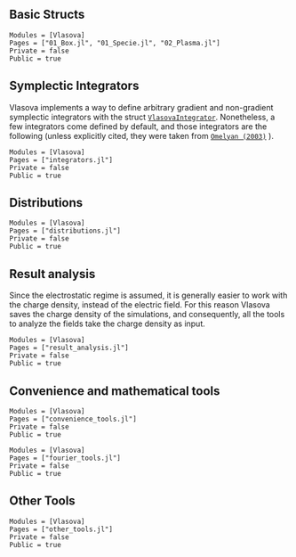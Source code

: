 ## Basic Structs
```@autodocs
Modules = [Vlasova]
Pages = ["01_Box.jl", "01_Specie.jl", "02_Plasma.jl"]
Private = false
Public = true
```

## Symplectic Integrators

Vlasova implements a way to define arbitrary gradient and non-gradient symplectic integrators with the struct [`VlasovaIntegrator`](@ref). Nonetheless, a few integrators come defined by default, and those integrators are the following (unless explicitly cited, they were taken from [`Omelyan (2003)`](https://www.sciencedirect.com/science/article/pii/S0010465502007543) ).

```@autodocs
Modules = [Vlasova]
Pages = ["integrators.jl"]
Private = false
Public = true
```

## Distributions
```@autodocs
Modules = [Vlasova]
Pages = ["distributions.jl"]
Private = false
Public = true
```

## Result analysis
Since the electrostatic regime is assumed, it is generally easier to work with the charge density, instead of the electric field. For this reason Vlasova saves the charge density of the simulations, and consequently, all the tools to analyze the fields take the charge density as input.

```@autodocs
Modules = [Vlasova]
Pages = ["result_analysis.jl"]
Private = false
Public = true
```

## Convenience and mathematical tools
```@autodocs
Modules = [Vlasova]
Pages = ["convenience_tools.jl"]
Private = false
Public = true
```

```@autodocs
Modules = [Vlasova]
Pages = ["fourier_tools.jl"]
Private = false
Public = true
```

## Other Tools

```@autodocs
Modules = [Vlasova]
Pages = ["other_tools.jl"]
Private = false
Public = true
```

